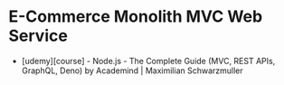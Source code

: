 # E-Commerce Monolith MVC Web Service

-   [udemy][course] - Node.js - The Complete Guide (MVC, REST APIs, GraphQL, Deno) by Academind | Maximilian Schwarzmuller
